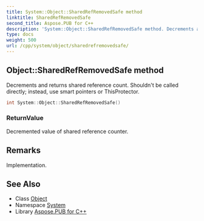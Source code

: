 ```yaml
---
title: System::Object::SharedRefRemovedSafe method
linktitle: SharedRefRemovedSafe
second_title: Aspose.PUB for C++
description: 'System::Object::SharedRefRemovedSafe method. Decrements and returns shared reference count. Shouldn''t be called directly; instead, use smart pointers or ThisProtector in C++.'
type: docs
weight: 500
url: /cpp/system/object/sharedrefremovedsafe/
---
```

## Object::SharedRefRemovedSafe method


Decrements and returns shared reference count. Shouldn't be called directly; instead, use smart pointers or ThisProtector.

```cpp
int System::Object::SharedRefRemovedSafe()
```


### ReturnValue

Decremented value of shared reference counter.
## Remarks


Implementation.

## See Also

* Class [Object](../)
* Namespace [System](../../)
* Library [Aspose.PUB for C++](../../../)
